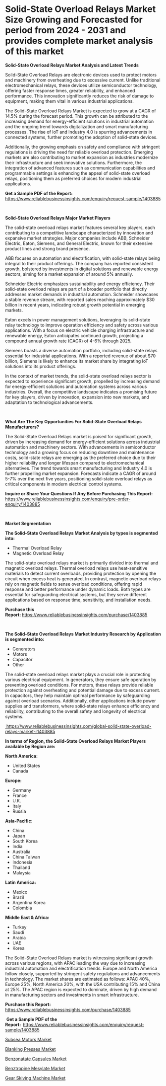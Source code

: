 <p><h1>Solid-State Overload Relays Market Size Growing and Forecasted for period from 2024 - 2031 and provides complete market analysis of this market</h1></p><p><strong>Solid-State Overload Relays Market Analysis and Latest Trends</strong></p>
<p><p>Solid-State Overload Relays are electronic devices used to protect motors and machinery from overheating due to excessive current. Unlike traditional electromechanical relays, these devices utilize semiconductor technology, offering faster response times, greater reliability, and enhanced performance. This innovation significantly reduces the risk of damage to equipment, making them vital in various industrial applications.</p><p>The Solid-State Overload Relays Market is expected to grow at a CAGR of 14.5% during the forecast period. This growth can be attributed to the increasing demand for energy-efficient solutions in industrial automation and the ongoing trend towards digitalization and smart manufacturing processes. The rise of IoT and Industry 4.0 is spurring advancements in connected systems, further promoting the adoption of solid-state devices.</p><p>Additionally, the growing emphasis on safety and compliance with stringent regulations is driving the need for reliable overload protection. Emerging markets are also contributing to market expansion as industries modernize their infrastructure and seek innovative solutions. Furthermore, the integration of advanced features such as communication capabilities and programmable settings is enhancing the appeal of solid-state overload relays, positioning them as preferred choices for modern industrial applications.</p></p>
<p><strong>Get a Sample PDF of the Report:&nbsp;</strong> <a href="https://www.reliablebusinessinsights.com/enquiry/request-sample/1403885?utm_campaign=75&utm_medium=2&utm_source=Github&utm_content=ia&utm_term=23102024&utm_id=solid-state-overload-relays">https://www.reliablebusinessinsights.com/enquiry/request-sample/1403885</a></p>
<p>&nbsp;</p>
<p><strong>Solid-State Overload Relays Major Market Players</strong></p>
<p><p>The solid-state overload relays market features several key players, each contributing to a competitive landscape characterized by innovation and expansive market strategies. Major companies include ABB, Schneider Electric, Eaton, Siemens, and General Electric, known for their extensive product lines and strong brand presence.</p><p>ABB focuses on automation and electrification, with solid-state relays being integral to their product offerings. The company has reported consistent growth, bolstered by investments in digital solutions and renewable energy sectors, aiming for a market expansion of around 5% annually.</p><p>Schneider Electric emphasizes sustainability and energy efficiency. Their solid-state overload relays are part of a broader portfolio that directly addresses market demands in industrial automation. Schneider showcases a stable revenue stream, with reported sales reaching approximately $30 billion in recent years, indicating robust growth potential in emerging markets.</p><p>Eaton excels in power management solutions, leveraging its solid-state relay technology to improve operation efficiency and safety across various applications. With a focus on electric vehicle charging infrastructure and renewable energy, Eaton anticipates continued growth, projecting a compound annual growth rate (CAGR) of 4-6% through 2025.</p><p>Siemens boasts a diverse automation portfolio, including solid-state relays essential for industrial applications. With a reported revenue of about $70 billion, Siemens is likely to enhance its market share by integrating IoT solutions into its product offerings.</p><p>In the context of market trends, the solid-state overload relays sector is expected to experience significant growth, propelled by increasing demand for energy-efficient solutions and automation systems across various industries. Overall, the competitive landscape indicates a promising future for key players, driven by innovation, expansion into new markets, and adaptation to technological advancements.</p></p>
<p>&nbsp;</p>
<p><strong>What Are The Key Opportunities For Solid-State Overload Relays Manufacturers?</strong></p>
<p><p>The Solid-State Overload Relays market is poised for significant growth, driven by increasing demand for energy-efficient solutions across industrial automation and machinery sectors. With advancements in semiconductor technology and a growing focus on reducing downtime and maintenance costs, solid-state relays are emerging as the preferred choice due to their higher reliability and longer lifespan compared to electromechanical alternatives. The trend towards smart manufacturing and Industry 4.0 is further propelling market expansion. Forecasts indicate a CAGR of around 5-7% over the next five years, positioning solid-state overload relays as critical components in modern electrical control systems.</p></p>
<p><strong>Inquire or Share Your Questions If Any Before Purchasing This Report:</strong> <a href="https://www.reliablebusinessinsights.com/enquiry/pre-order-enquiry/1403885?utm_campaign=75&utm_medium=2&utm_source=Github&utm_content=ia&utm_term=23102024&utm_id=solid-state-overload-relays">https://www.reliablebusinessinsights.com/enquiry/pre-order-enquiry/1403885</a></p>
<p>&nbsp;</p>
<p><strong>Market Segmentation</strong></p>
<p><strong>The Solid-State Overload Relays Market Analysis by types is segmented into:</strong></p>
<p><ul><li>Thermal Overload Relay</li><li>Magnetic Overload Relay</li></ul></p>
<p><p>The solid-state overload relays market is primarily divided into thermal and magnetic overload relays. Thermal overload relays use heat-sensitive materials to detect current overloads, providing protection by opening the circuit when excess heat is generated. In contrast, magnetic overload relays rely on magnetic fields to sense overload conditions, offering rapid response and better performance under dynamic loads. Both types are essential for safeguarding electrical systems, but they serve different applications based on response time, sensitivity, and installation needs.</p></p>
<p><strong>Purchase this Report:&nbsp;</strong><a href="https://www.reliablebusinessinsights.com/purchase/1403885?utm_campaign=75&utm_medium=2&utm_source=Github&utm_content=ia&utm_term=23102024&utm_id=solid-state-overload-relays">https://www.reliablebusinessinsights.com/purchase/1403885</a></p>
<p>&nbsp;</p>
<p><strong>The Solid-State Overload Relays Market Industry Research by Application is segmented into:</strong></p>
<p><ul><li>Generators</li><li>Motors</li><li>Capacitor</li><li>Other</li></ul></p>
<p><p>The solid-state overload relays market plays a crucial role in protecting various electrical equipment. In generators, they ensure safe operation by preventing overload conditions. For motors, these relays provide reliable protection against overheating and potential damage due to excess current. In capacitors, they help maintain optimal performance by safeguarding against overload scenarios. Additionally, other applications include power supplies and transformers, where solid-state relays enhance efficiency and reliability, contributing to the overall safety and longevity of electrical systems.</p></p>
<p><a href="https://www.reliablebusinessinsights.com/global-solid-state-overload-relays-market-r1403885?utm_campaign=75&utm_medium=2&utm_source=Github&utm_content=ia&utm_term=23102024&utm_id=solid-state-overload-relays">&nbsp;https://www.reliablebusinessinsights.com/global-solid-state-overload-relays-market-r1403885</a></p>
<p><strong>In terms of Region, the Solid-State Overload Relays Market Players available by Region are:</strong></p>
<p>
    <p> <strong> North America: </strong>
        <ul>
            <li>United States</li>
            <li>Canada</li>
        </ul>
        </p> 
    <p> <strong> Europe: </strong>
        <ul>
            <li>Germany</li>
            <li>France</li>
            <li>U.K.</li>
            <li>Italy</li>
            <li>Russia</li>
        </ul>
        </p> 
    <p> <strong> Asia-Pacific: </strong>
        <ul>
            <li>China</li>
            <li>Japan</li>
            <li>South Korea</li>
            <li>India</li>
            <li>Australia</li>
            <li>China Taiwan</li>
            <li>Indonesia</li>
            <li>Thailand</li>
            <li>Malaysia</li>
        </ul>
        </p> 
    <p> <strong> Latin America: </strong>
        <ul>
            <li>Mexico</li>
            <li>Brazil</li>
            <li>Argentina Korea</li>
            <li>Colombia</li>
        </ul>
        </p> 
    <p> <strong> Middle East & Africa: </strong>
        <ul>
            <li>Turkey</li>
            <li>Saudi</li>
            <li>Arabia</li>
            <li>UAE</li>
            <li>Korea</li>
        </ul>
    </p>
    </p>
<p><p>The Solid-State Overload Relays market is witnessing significant growth across various regions, with APAC leading the way due to increasing industrial automation and electrification trends. Europe and North America follow closely, supported by stringent safety regulations and advancements in technology. The market shares are estimated as follows: APAC 40%, Europe 25%, North America 20%, with the USA contributing 15% and China at 25%. The APAC region is expected to dominate, driven by high demand in manufacturing sectors and investments in smart infrastructure.</p></p>
<p><strong>Purchase this Report: </strong><a href="https://www.reliablebusinessinsights.com/purchase/1403885?utm_campaign=75&utm_medium=2&utm_source=Github&utm_content=ia&utm_term=23102024&utm_id=solid-state-overload-relays">https://www.reliablebusinessinsights.com/purchase/1403885</a></p>
<p>&nbsp;<strong>Get a Sample PDF of the Report:&nbsp;&nbsp;</strong><a href="https://www.reliablebusinessinsights.com/enquiry/request-sample/1403885?utm_campaign=75&utm_medium=2&utm_source=Github&utm_content=ia&utm_term=23102024&utm_id=solid-state-overload-relays">https://www.reliablebusinessinsights.com/enquiry/request-sample/1403885</a></p>
<p><strong></strong></p>
<p><p><a href="https://github.com/pespeyervi/Market-Research-Report-List-1/blob/main/subsea-motors-market.md?utm_campaign=75&utm_medium=2&utm_source=Github&utm_content=ia&utm_term=23102024&utm_id=solid-state-overload-relays">Subsea Motors Market</a></p><p><a href="https://issuu.com/reportprime-2/docs/blanking-presses-market-size-2030.p_54ccef3449f91c?utm_campaign=75&utm_medium=2&utm_source=Github&utm_content=ia&utm_term=23102024&utm_id=solid-state-overload-relays">Blanking Presses Market</a></p><p><a href="https://www.linkedin.com/pulse/benzonatate-capsules-market-global-regional-analysis-focus-3ukvf?utm_campaign=75&utm_medium=2&utm_source=Github&utm_content=ia&utm_term=23102024&utm_id=solid-state-overload-relays">Benzonatate Capsules Market</a></p><p><a href="https://www.linkedin.com/pulse/benztropine-mesylate-market-emerging-trends-future-prospects-doryf?utm_campaign=75&utm_medium=2&utm_source=Github&utm_content=ia&utm_term=23102024&utm_id=solid-state-overload-relays">Benztropine Mesylate Market</a></p><p><a href="https://issuu.com/reportprime-2/docs/gear-skiving-machine-market-size-20_73bcbcb91f7c51?utm_campaign=75&utm_medium=2&utm_source=Github&utm_content=ia&utm_term=23102024&utm_id=solid-state-overload-relays">Gear Skiving Machine Market</a></p></p>